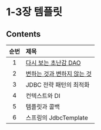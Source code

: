 # 1-3장 템플릿

## Contents

| 순번 | 제목                                                                                                                                                                                                                                                                                                                |
| :--: | :------------------------------------------------------------------------------------------------------------------------------------------------------------------------------------------------------------------------------------------------------------------------------------------------------------------ |
|  1   | [다시 보는 초난감 DAO](https://github.com/0xe82de/Study/blob/main/Spring/%ED%86%A0%EB%B9%84%EC%9D%98%20%EC%8A%A4%ED%94%84%EB%A7%81%203.1/1-3%EC%9E%A5%20%ED%85%9C%ED%94%8C%EB%A6%BF/3.1%20%EB%8B%A4%EC%8B%9C%20%EB%B3%B4%EB%8A%94%20%EC%B4%88%EB%82%9C%EA%B0%90%20DAO.md)                                           |
|  2   | [변하는 것과 변하지 않는 것](https://github.com/0xe82de/Study/blob/main/Spring/%ED%86%A0%EB%B9%84%EC%9D%98%20%EC%8A%A4%ED%94%84%EB%A7%81%203.1/1-3%EC%9E%A5%20%ED%85%9C%ED%94%8C%EB%A6%BF/3.2%20%EB%B3%80%ED%95%98%EB%8A%94%20%EA%B2%83%EA%B3%BC%20%EB%B3%80%ED%95%98%EC%A7%80%20%EC%95%8A%EB%8A%94%20%EA%B2%83.md) |
|  3   | JDBC 전략 패턴의 최적화                                                                                                                                                                                                                                                                                             |
|  4   | 컨텍스트와 DI                                                                                                                                                                                                                                                                                                       |
|  5   | 템플릿과 콜백                                                                                                                                                                                                                                                                                                       |
|  6   | 스프링의 JdbcTemplate                                                                                                                                                                                                                                                                                               |
